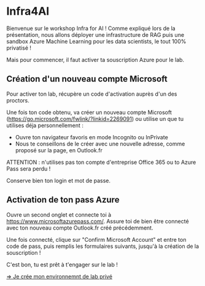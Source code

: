 # Infra4AI

Bienvenue sur le workshop Infra for AI ! Comme expliqué lors de la présentation, nous allons déployer une infrastructure de RAG puis une sandbox Azure Machine Learning pour les data scientists, le tout 100% privatisé !

Mais pour commencer, il faut activer ta souscription Azure pour le lab.

## Création d'un nouveau compte Microsoft

Pour activer ton lab, récupère un code d'activation auprès d'un des proctors.

Une fois ton code obtenu, va créer un nouveau compte Microsoft (https://go.microsoft.com/fwlink/?linkid=2269091) ou utilise un que tu utilises déja personnellement :

- Ouvre ton navigateur favoris en mode Incognito ou InPrivate
- Nous te conseillons de le créer avec une nouvelle adresse, comme proposé sur la page, en Outlook.fr

ATTENTION : n'utilises pas ton compte d'entreprise Office 365 ou to Azure Pass sera perdu !

Conserve bien ton login et mot de passe.

## Activation de ton pass Azure

Ouvre un second onglet et connecte toi à https://www.microsoftazurepass.com/. Assure toi de bien être connecté avec ton nouveau compte Outlook.fr créé précédemment.

Une fois connecté, clique sur "Confirm Microsoft Account" et entre ton code de pass, puis remplis les formulaires suivants, jusqu'à la création de la souscription !

C'est bon, tu est prêt à t'engager sur le lab !

[=> Je crée mon environnemnt de lab privé](https://github.com/deuch/Infra4AI/blob/main/Securerag.md)
